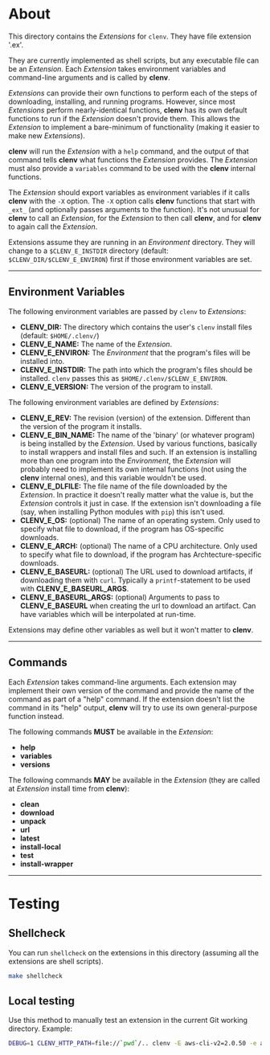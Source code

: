# About

This directory contains the *Extensions* for `clenv`. They have file extension 
'.ex'.

They are currently implemented as shell scripts, but any executable file can be
an *Extension*. Each *Extension* takes environment variables and command-line 
arguments and is called by **clenv**.

*Extensions* can provide their own functions to perform each of the steps of
downloading, installing, and running programs. However, since most *Extensions*
perform nearly-identical functions, **clenv** has its own default functions
to run if the *Extension* doesn't provide them. This allows the *Extension* to
implement a bare-minimum of functionality (making it easier to make new *Extensions*).

**clenv** will run the *Extension* with a `help` command, and the output of that
command tells **clenv** what functions the *Extension* provides. The *Extension* 
must also provide a `variables` command to be used with the **clenv** internal
functions.

The *Extension* should export variables as environment variables if it calls
**clenv** with the `-X` option. The `-X` option calls **clenv** functions that
start with `_ext_` (and optionally passes arguments to the function). It's not
unusual for **clenv** to call an *Extension*, for the *Extension* to then call
**clenv**, and for **clenv** to again call the *Extension*.

Extensions assume they are running in an *Environment* directory. They will 
change to a `$CLENV_E_INSTDIR` directory (default: `$CLENV_DIR/$CLENV_E_ENVIRON`)
first if those environment variables are set.

---

## Environment Variables

The following environment variables are passed by `clenv` to *Extensions*:
 - **CLENV_DIR:** The directory which contains the user's `clenv` install files (default: `$HOME/.clenv/`)
 - **CLENV_E_NAME:** The name of the *Extension*.
 - **CLENV_E_ENVIRON:** The *Environment* that the program's files will be installed into.
 - **CLENV_E_INSTDIR:** The path into which the program's files should be installed. `clenv` passes this as `$HOME/.clenv/$CLENV_E_ENVIRON`.
 - **CLENV_E_VERSION:** The version of the program to install.

The following environment variables are defined by *Extensions*:
 - **CLENV_E_REV:** The revision (version) of the extension. Different than the version of the program it installs.
 - **CLENV_E_BIN_NAME:** The name of the 'binary' (or whatever program) is being installed by the *Extension*. Used by various functions, basically to install wrappers and install files and such. If an extension is installing more than one program into the *Environment*, the *Extension* will probably need to implement its own internal functions (not using the **clenv** internal ones), and this variable wouldn't be used.
 - **CLENV_E_DLFILE:** The file name of the file downloaded by the *Extension*. In practice it doesn't really matter what the value is, but the *Extension* controls it just in case. If the extension isn't downloading a file (say, when installing Python modules with `pip`) this isn't used.
 - **CLENV_E_OS:** (optional) The name of an operating system. Only used to specify what file to download, if the program has OS-specific downloads.
 - **CLENV_E_ARCH:** (optional) The name of a CPU architecture. Only used to specify what file to download, if the program has Archtecture-specific downloads.
 - **CLENV_E_BASEURL:** (optional) The URL used to download artifacts, if downloading them with `curl`. Typically a `printf`-statement to be used with **CLENV_E_BASEURL_ARGS**.
 - **CLENV_E_BASEURL_ARGS:** (optional) Arguments to pass to **CLENV_E_BASEURL** when creating the url to download an artifact. Can have variables which will be interpolated at run-time.

Extensions may define other variables as well but it won't matter to **clenv**.

---

## Commands

Each *Extension* takes command-line arguments. Each extension may implement their own version of the command and provide the name of the command as part of a "help" command. If the extension doesn't list the command in its "help" output, **clenv** will try to use its own general-purpose function instead.

The following commands **MUST** be available in the *Extension*:
 - **help**
 - **variables**
 - **versions**

The following commands **MAY** be available in the *Extension* (they are called at *Extension* install time from **clenv**):
 - **clean**
 - **download**
 - **unpack**
 - **url**
 - **latest**
 - **install-local**
 - **test**
 - **install-wrapper**

---

# Testing

## Shellcheck
You can run `shellcheck` on the extensions in this directory (assuming all the extensions are shell scripts).
```bash
make shellcheck
```

## Local testing
Use this method to manually test an extension in the current Git working directory.
Example: 
```bash
DEBUG=1 CLENV_HTTP_PATH=file://`pwd`/.. clenv -E aws-cli-v2=2.0.50 -e aws2050 aws
```
